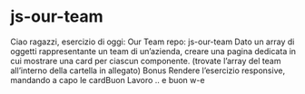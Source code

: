 # js-our-team
Ciao ragazzi, esercizio di oggi: Our Team
repo: js-our-team
Dato un array di oggetti rappresentante un team di un’azienda, creare una pagina dedicata in cui mostrare una card per ciascun componente.
(trovate l’array del team all’interno della cartella in allegato)
Bonus
Rendere l’esercizio responsive, mandando a capo le cardBuon Lavoro .. e buon w-e 